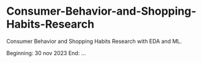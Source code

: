 # Consumer-Behavior-and-Shopping-Habits-Research
Consumer Behavior and Shopping Habits Research with EDA and ML.


Beginning: 30 nov 2023
End: ...